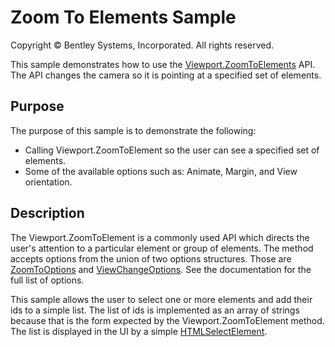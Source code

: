 # Zoom To Elements Sample

Copyright © Bentley Systems, Incorporated. All rights reserved.

This sample demonstrates how to use the [Viewport.ZoomToElements](https://www.imodeljs.org/reference/core-frontend/views/viewport/zoomtoelements/) API.  The API changes the camera so it is pointing at a specified set of elements.

## Purpose

The purpose of this sample is to demonstrate the following:

- Calling Viewport.ZoomToElement so the user can see a specified set of elements.
- Some of the available options such as: Animate, Margin, and View orientation.

## Description

The Viewport.ZoomToElement is a commonly used API which directs the user's attention to a particular element or group of elements.  The method accepts options from the union of two options structures.  Those are [ZoomToOptions](https://www.imodeljs.org/reference/core-frontend/views/zoomtooptions/) and [ViewChangeOptions](https://www.imodeljs.org/reference/core-frontend/views/viewchangeoptions).  See the documentation for the full list of options.

This sample allows the user to select one or more elements and add their ids to a simple list.  The list of ids is implemented as an array of strings because that is the form expected by the Viewport.ZoomToElement method.  The list is displayed in the UI by a simple [HTMLSelectElement](https://developer.mozilla.org/en-US/docs/Web/API/HTMLSelectElement).

